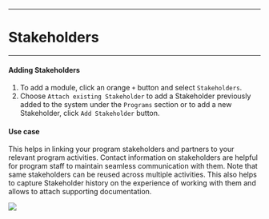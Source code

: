 ****
# Stakeholders
---

#### Adding Stakeholders

1. To add a module, click an orange `+` button and select `Stakeholders`. 
2. Choose `Attach existing Stakeholder` to add a Stakeholder previously added to the system under the `Programs` section or to add a new Stakeholder, click `Add Stakeholder` button.

#### Use case 
This helps in linking your program stakeholders and partners to your relevant program activities. Contact information on stakeholders are helpful for program staff to maintain seamless communication with them. Note that same stakeholders can be reused across multiple activities. This also helps to capture Stakeholder history on the experience of working with them and allows to attach supporting documentation.

![](/assets_en/add_stakeholders.PNG)
